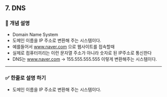## 7. DNS

### 🧠 개념 설명
- Domain Name System
- 도메인 이름을 IP 주소로 변환해 주는 시스템이다.
- 예를들어서 www.naver.com 으로 웹사이트를 접속할때
- 실제로 컴퓨터끼리는 이런 문자열 주소가 아니라 숫자로 된 IP주소로 통신한다
- DNS는 www.naver.com -> 155.555.555.555 이렇게 변환해주는 시스템이다.


---
### ✅ 한줄로 설명 하기
- 도메인 이름을 IP 주소로 변환해 주는 시스템이다.
